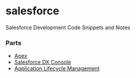 # salesforce
Salesforce Development Code Snippets and Notes

### Parts
- [Apex](Apex.md)
- [Salesforce DX Console](SFDX.md)
- [Application Lifecycle Management](ALM.md)
